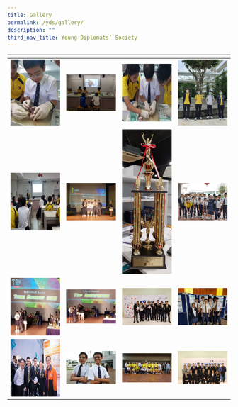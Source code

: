 ```yaml
---
title: Gallery
permalink: /yds/gallery/
description: ""
third_nav_title: Young Diplomats’ Society
---
```

<table>
<thead>
  <tr>
    <th style="width:200px"></th>
    <th style="width:200px"></th>
    <th style="width:200px"></th>
		<th style="width:200px"></th>
  </tr>
</thead>
<tbody>
  <tr>
    <td style ="text-align:center"><a href="/images/src%201.jpeg"> <img src="/images/src%201.jpeg" style="width:200px"></a></td>
    <td style ="text-align:center"><a href="/images/src%202.jpeg"> <img src="/images/src%202.jpeg" style="width:200px"></a></td>
    <td style ="text-align:center"><a href="/images/src%203.jpeg"> <img src="/images/src%203.jpeg" style="width:200px; height: 130px"></a></td>
    <td style ="text-align:center"><a href="/images/src%204.jpeg"> <img src="/images/src%204.jpeg" style="width:200px"></a></td>
  </tr>
   <tr>
    <td style ="text-align:center"><a href="/images/src%205.jpeg"> <img src="/images/src%205.jpeg" style="width:200px; height: 130px"></a></td>
    <td style ="text-align:center"><a href="/images/src%206.jpeg"> <img src="/images/src%206.jpeg" style="width:200px"></a></td>
    <td style ="text-align:center"><a href="/images/src%207.jpeg"> <img src="/images/src%207.jpeg" style="width:200px"></a></td>
    <td style ="text-align:center"><a href="/images/src%208.jpeg"> <img src="/images/src%208.jpeg" style="width:200px"></a></td>
  </tr>
	<tr>
    <td style ="text-align:center"><a href="/images/src%209.jpeg"> <img src="/images/src%209.jpeg" style="width:200px; height: 130px"></a></td>
    <td style ="text-align:center"><a href="/images/src%2010.jpeg"> <img src="/images/src%2010.jpeg" style="width:200px"></a></td>
		<td style ="text-align:center"><a href="/images/src%2011.jpeg"> <img src="/images/src%2011.jpeg" style="width:200px"></a></td>
		<td style ="text-align:center"><a href="/images/src%2012.jpeg"> <img src="/images/src%2012.jpeg" style="width:200px"></a></td>
	</tr>
	<tr>
    <td style ="text-align:center"><a href="/images/src%2013.jpeg"> <img src="/images/src%2013.jpeg" style="width:200px; height: 130px"></a></td>
    <td style ="text-align:center"><a href="/images/src%2014.jpeg"> <img src="/images/src%2014.jpeg" style="width:200px"></a></td>
		<td style ="text-align:center"><a href="/images/src%2015.jpeg"> <img src="/images/src%2015.jpeg" style="width:200px"></a></td>
		<td style ="text-align:center"><a href="/images/src%2016.jpeg"> <img src="/images/src%2016.jpeg" style="width:200px"></a></td>
	</tr>
</tbody>
</table>